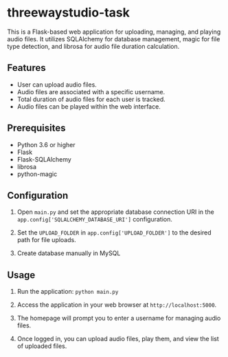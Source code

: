 # threewaystudio-task
This is a Flask-based web application for uploading, managing, and playing audio files. It utilizes SQLAlchemy for database management, magic for file type detection, and librosa for audio file duration calculation.

## Features

- User can upload audio files.
- Audio files are associated with a specific username.
- Total duration of audio files for each user is tracked.
- Audio files can be played within the web interface.

## Prerequisites

- Python 3.6 or higher
- Flask
- Flask-SQLAlchemy
- librosa
- python-magic


## Configuration

1. Open `main.py` and set the appropriate database connection URI in the `app.config['SQLALCHEMY_DATABASE_URI']` configuration.

2. Set the `UPLOAD_FOLDER` in `app.config['UPLOAD_FOLDER']` to the desired path for file uploads.

3. Create database manually in MySQL

## Usage

1. Run the application: `python main.py`

2. Access the application in your web browser at `http://localhost:5000`.

3. The homepage will prompt you to enter a username for managing audio files.

4. Once logged in, you can upload audio files, play them, and view the list of uploaded files.
